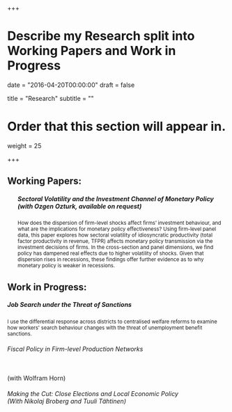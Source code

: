 +++
# Describe my Research split into Working Papers and Work in Progress

date = "2016-04-20T00:00:00"
draft = false

title = "Research"
subtitle = ""

# Order that this section will appear in.
weight = 25

+++

<h2>Working Papers:</h2>

<ul> <h5><p> Sectoral Volatility and the Investment Channel of Monetary Policy <br>
  (with Ozgen Ozturk, available on request)</p></h5>
<p><small>How does the dispersion of firm-level shocks affect firms’ investment behaviour, and what are the
implications for monetary policy effectiveness? Using firm-level panel data, this paper explores how
sectoral volatility of idiosyncratic productivity (total factor productivity in revenue, TFPR) affects monetary
policy transmission via the investment decisions of firms. In the cross-section and panel dimensions,
we find policy has dampened real effects due to higher volatility of shocks. Given that dispersion
rises in recessions, these findings offer further evidence as to why monetary policy is weaker in recessions.</small></p></ul>

<h2>Work in Progress:</h2>

<h5> Job Search under the Threat of Sanctions</h5> 
<p><small>I use the differential response across districts to centralised welfare reforms to examine how workers' search behaviour changes with the threat of unemployment benefit sanctions.</small></p>

<p><h6>Fiscal Policy in Firm-level Production Networks</h6><br>
(with Wolfram Horn)</h6></p>

<p><h6> Making the Cut: Close Elections and Local Economic Policy <br>
(With Nikolaj Broberg and Tuuli Tähtinen)</h6></p>

